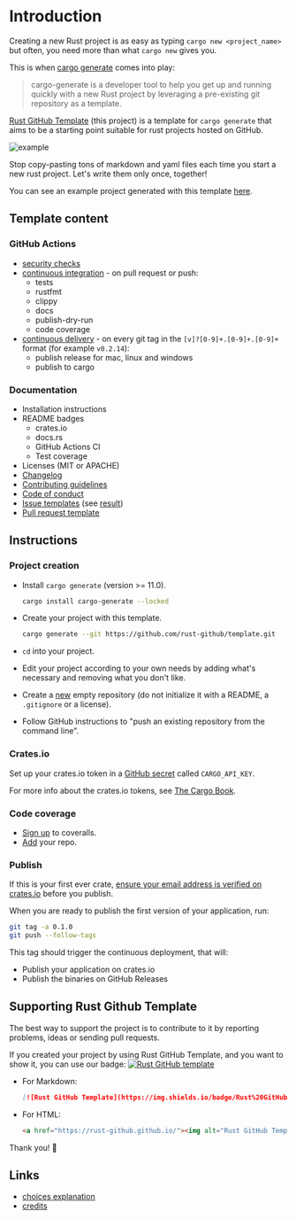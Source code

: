 # Introduction

Creating a new Rust project is as easy as typing `cargo new <project_name>`
but often, you need more than what `cargo new` gives you.

This is when [cargo generate](https://github.com/cargo-generate/cargo-generate)
comes into play:

> cargo-generate is a developer tool to help you get up and running quickly
  with a new Rust project by leveraging a pre-existing git repository as a template.

[Rust GitHub Template](https://github.com/rust-github/template) (this project)
is a template for `cargo generate` that aims to be a starting point suitable for
rust projects hosted on GitHub.

![example](https://user-images.githubusercontent.com/11428655/162539387-67de9fde-26b4-490f-9085-8f8509932a5b.gif)

Stop copy-pasting tons of markdown and yaml files each time you start a new
rust project. Let's write them only once, together!

You can see an example project generated with this template [here](https://github.com/rust-github/rust-gh-example).

## Template content

### GitHub Actions

* [security checks](https://github.com/rust-github/template/blob/main/template/.github/workflows/audit.yml)
* [continuous integration](https://github.com/rust-github/template/blob/main/template/.github/workflows/ci.yml) -
  on pull request or push:
  * tests
  * rustfmt
  * clippy
  * docs
  * publish-dry-run
  * code coverage
* [continuous delivery](https://github.com/rust-github/template/blob/main/template/.github/workflows/cd.yml) -
  on every git tag in the `[v]?[0-9]+.[0-9]+.[0-9]+` format (for example `v0.2.14`):
  * publish release for mac, linux and windows
  * publish to cargo

### Documentation

* Installation instructions
* README badges
  * crates.io
  * docs.rs
  * GitHub Actions CI
  * Test coverage
* Licenses (MIT or APACHE)
* [Changelog](https://github.com/rust-github/template/blob/main/CHANGELOG.md)
* [Contributing guidelines](https://github.com/rust-github/template/blob/main/CONTRIBUTING.md)
* [Code of conduct](https://github.com/rust-github/template/blob/main/CODE_OF_CONDUCT.md)
* [Issue templates](https://github.com/rust-github/template/tree/main/.github/ISSUE_TEMPLATE)
  (see [result](https://github.com/rust-github/rust-gh-example/issues/new/choose))
* [Pull request template](https://github.com/rust-github/template/blob/main/.github/PULL_REQUEST_TEMPLATE.md)

## Instructions

### Project creation

* Install `cargo generate` (version >= 11.0).

  ```sh
  cargo install cargo-generate --locked
  ```

* Create your project with this template.

  ```sh
  cargo generate --git https://github.com/rust-github/template.git
  ```

* `cd` into your project.

* Edit your project according to your own needs by
  adding what's necessary and removing what you don't like.

* Create a [new](https://github.com/new) empty repository (do not initialize it
  with a README, a `.gitignore` or a license).

* Follow GitHub instructions to "push an existing repository from the command line".

### Crates.io

Set up your crates.io token in a
[GitHub secret](https://docs.github.com/en/actions/configuring-and-managing-workflows/creating-and-storing-encrypted-secrets)
called `CARGO_API_KEY`.

For more info about the crates.io tokens, see
[The Cargo Book](https://doc.rust-lang.org/cargo/reference/publishing.html).

### Code coverage

* [Sign up](https://coveralls.io/sign-up) to coveralls.
* [Add](https://coveralls.io/repos/new) your repo.

### Publish

If this is your first ever crate, [ensure your email address is verified on crates.io](https://crates.io/settings/profile) before you publish.

When you are ready to publish the first version of your application, run:

```sh
git tag -a 0.1.0
git push --follow-tags
```

This tag should trigger the continuous deployment, that will:

* Publish your application on crates.io
* Publish the binaries on GitHub Releases

## Supporting Rust Github Template

The best way to support the project is to contribute to it by reporting
problems, ideas or sending pull requests.

If you created your project by using Rust GitHub Template, and you want to show
it, you can use our badge:
[![Rust GitHub template](https://img.shields.io/badge/Rust%20GitHub-Template-blue)](https://rust-github.github.io/)

* For Markdown:

  ```markdown
  [![Rust GitHub Template](https://img.shields.io/badge/Rust%20GitHub-Template-blue)](https://rust-github.github.io/)
  ```

* For HTML:

  ```html
  <a href="https://rust-github.github.io/"><img alt="Rust GitHub Template" src="https://img.shields.io/badge/Rust%20GitHub-Template-blue" /></a>
  ```

Thank you! 🙏

## Links

* [choices explanation](choices.md)
* [credits](credits.md)
